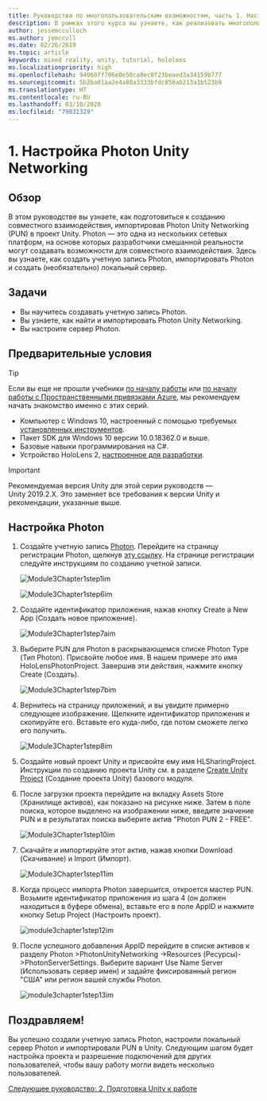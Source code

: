```yaml
---
title: Руководства по многопользовательским возможностям, часть 1. Настройка Photon Unity Networking
description: В рамках этого курса вы узнаете, как реализовать многопользовательские возможности в приложении HoloLens 2.
author: jessemcculloch
ms.author: jemccull
ms.date: 02/26/2019
ms.topic: article
keywords: mixed reality, unity, tutorial, hololens
ms.localizationpriority: high
ms.openlocfilehash: 94068ff706e0e56ca8ec0f23beaed3a34159b777
ms.sourcegitcommit: 5b2ba01aa2e4a80a3333bfdc850ab213a1b523b9
ms.translationtype: HT
ms.contentlocale: ru-RU
ms.lasthandoff: 03/10/2020
ms.locfileid: "79031329"
---
```

# <a name="1-setting-up-photon-unity-networking"></a>1. Настройка Photon Unity Networking

## <a name="overview"></a>Обзор

В этом руководстве вы узнаете, как подготовиться к созданию совместного взаимодействия, импортировав Photon Unity Networking (PUN) в проект Unity. Photon — это одна из нескольких сетевых платформ, на основе которых разработчики смешанной реальности могут создавать возможности для совместного взаимодействия. Здесь вы узнаете, как создать учетную запись Photon, импортировать Photon и создать (необязательно) локальный сервер.

## <a name="objectives"></a>Задачи

* Вы научитесь создавать учетную запись Photon.
* Вы узнаете, как найти и импортировать Photon Unity Networking.
* Вы настроите сервер Photon.

## <a name="prerequisites"></a>Предварительные условия

>[!TIP]
>Если вы еще не прошли учебники [по началу работы](mrlearning-base.md) или [по началу работы с Пространственными привязками Azure](mrlearning-asa-ch1.md), мы рекомендуем начать знакомство именно с этих серий.

* Компьютер с Windows 10, настроенный с помощью требуемых [установленных инструментов](install-the-tools.md).
* Пакет SDK для Windows 10 версии 10.0.18362.0 и выше.
* Базовые навыки программирования на C#.
* Устройство HoloLens 2, [настроенное для разработки](using-visual-studio.md#enabling-developer-mode).

>[!IMPORTANT]
> Рекомендуемая версия Unity для этой серии руководств — Unity 2019.2.X. Это заменяет все требования к версии Unity и рекомендации, указанные выше.

## <a name="setting-up-photon"></a>Настройка Photon

1. Создайте учетную запись [Photon](https://dashboard.photonengine.com//Account/SignUp). Перейдите на страницу регистрации Photon, щелкнув [эту ссылку](https://dashboard.photonengine.com//Account/SignUp). На странице регистрации следуйте инструкциям по созданию учетной записи.

    ![Module3Chapter1step1im](images/module3chapter1step1im.PNG)

    ![Module3Chapter1step6im](images/module3chapter1step6im.PNG)

2. Создайте идентификатор приложения, нажав кнопку Create a New App (Создать новое приложение).

    ![Module3Chapter1step7aim](images/module3chapter1step7aim.PNG)

3. Выберите PUN для Photon в раскрывающемся списке Photon Type (Тип Photon). Присвойте любое имя. В нашем примере это имя HoloLensPhotonProject. Завершив эти действия, нажмите кнопку Create (Создать).

    ![Module3Chapter1step7bim](images/module3chapter1step7bim.PNG)

4. Вернитесь на страницу приложений, и вы увидите примерно следующее изображение. Щелкните идентификатор приложения и скопируйте его. Вставьте его куда-либо, где потом сможете легко его получить.  

    ![Module3Chapter1step8im](images/module3chapter1step8im.PNG)

5. Создайте новый проект Unity и присвойте ему имя HLSharingProject. Инструкции по созданию проекта Unity см. в разделе [Create Unity Project](https://docs.microsoft.com//windows/mixed-reality/mrlearning-base-ch1#create-new-unity-project) (Создание проекта Unity) базового модуля. 

6. После загрузки проекта перейдите на вкладку Assets Store (Хранилище активов), как показано на рисунке ниже. Затем в поле поиска, которое выделено на изображении ниже, введите значение PUN и в результатах поиска выберите актив "Photon PUN 2 - FREE".

    ![Module3Chapter1step10im](images/module3chapter1step10im.PNG)

7. Скачайте и импортируйте этот актив, нажав кнопки Download (Скачивание) и Import (Импорт).

    ![Module3Chapter1step11im](images/module3chapter1step11im.PNG)

8. Когда процесс импорта Photon завершится, откроется мастер PUN. Возьмите идентификатор приложения из шага 4 (он должен находиться в буфере обмена), вставьте его в поле AppID и нажмите кнопку Setup Project (Настроить проект).

    ![module3chapter1step12im](images/module3chapter1step12im.PNG)

9. После успешного добавления AppID перейдите в списке активов к разделу Photon >PhotonUnityNetworking ->Resources (Ресурсы)->PhotonServerSettings. Выберите вариант Use Name Server (Использовать сервер имен) и задайте фиксированный регион "США" или регион вашей службы Photon.

    ![module3chapter1step13im](images/module3chapter1step13im.PNG)

## <a name="congratulations"></a>Поздравляем!

Вы успешно создали учетную запись Photon, настроили локальный сервер Photon и импортировали PUN в Unity. Следующим шагом будет настройка проекта и разрешение подключений для других пользователей, чтобы вашу работу могли видеть несколько пользователей.

[Следующее руководство: 2. Подготовка Unity к работе](mrlearning-sharing(photon)-ch2.md)
